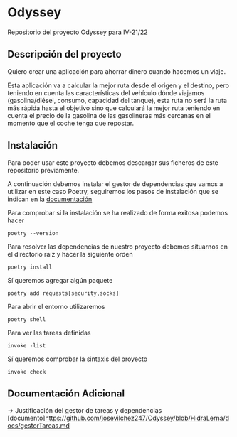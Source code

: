 # Odyssey
Repositorio del proyecto Odyssey para IV-21/22

## Descripción del proyecto

Quiero crear una aplicación para ahorrar dinero cuando hacemos un viaje.

Esta aplicación va a calcular la mejor ruta desde el origen y el destino, pero teniendo en cuenta las características del vehículo dónde viajamos (gasolina/diésel, consumo, capacidad del tanque), esta ruta no será la ruta más rápida hasta el objetivo sino que calculará la mejor ruta teniendo en cuenta el precio de la gasolina de las gasolineras más cercanas en el momento que el coche tenga que repostar.

## Instalación

Para poder usar este proyecto debemos descargar sus ficheros de este repositorio previamente.

A continuación debemos instalar el gestor de dependencias que vamos a utilizar en este caso Poetry, seguiremos los pasos de instalación que se indican en la [documentación](https://python-poetry.org/docs/)

Para comprobar si la instalación se ha realizado de forma exitosa podemos hacer

```shell
poetry --version
```

Para resolver las dependencias de nuestro proyecto debemos situarnos en el directorio raíz y hacer la siguiente orden

```shell
poetry install
```

Sí queremos agregar algún paquete 

```shell
poetry add requests[security,socks]
```

Para abrir el entorno utilizaremos

```shell
poetry shell
```

Para ver las tareas definidas

```shell
invoke -list
```

Sí queremos comprobar la sintaxis del proyecto

```shell
invoke check
```

## Documentación Adicional 

-> Justificación del gestor de tareas y dependencias [documento]https://github.com/josevilchez247/Odyssey/blob/HidraLerna/docs/gestorTareas.md
